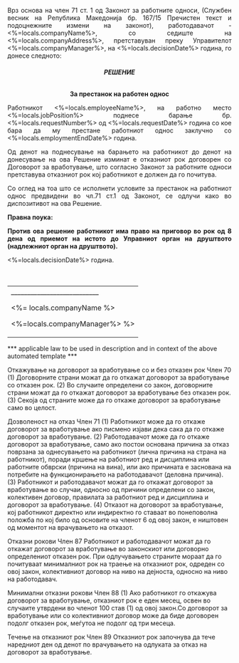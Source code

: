 <p style="text-align: justify; font-weight: normal">Врз основа на член 71 ст. 1 од Законот за работните односи, (Службен весник на Република Македонија бр.  167/15 Пречистен текст и подоцнежните измени на законот), работодавачот - <%=locals.companyName%>, со седиште на <%=locals.companyAddress%>, претставуван преку Управителот <%=locals.companyManager%>, на <%=locals.decisionDate%> година, го донесе следното:


<h6 style="text-align: center; font-weight: bold"> РЕШЕНИЕ </h6>
<p style="text-align: center; font-weight: bold">За престанок на работен однос


 <p style="text-align: justify; font-weight: normal">Работникот <%=locals.employeeName%>, на работно место <%=locals.jobPosition%> поднесе барање бр. <%=locals.requestNumber%> од <%=locals.requestDate%> година со кое бара да му престане работниот однос заклучно со <%=locals.employmentEndDate%> година.
 
  <p style="text-align: justify; font-weight: normal"> Од денот на поднесување на барањето на работникот до денот на донесување на ова Решение изминат е отказниот рок договорен со Договорот за вработување, што согласно Законот за работните односи претставува отказниот рок кој работникот е должен да го почитува.

<p style="text-align: justify; font-weight: normal">Со оглед на тоа што се исполнети условите за престанок на работниот однос предвидени во чл.71 ст.1 од Законот, се одлучи како во диспозитивот на ова Решение.

<p style="text-align: justify; font-weight: bold">Правна поука:
<p style="text-align: justify; font-weight: bold">Против ова решение работникот има право на приговор во рок од 8 дена од приемот на истото до Управниот орган на друштвото (надлежниот орган на друштвото).

<%=locals.decisionDate%> година.
<br>
<br>
<br>
<table data-pdfmake='{"widths":[250, 250]}'>
        <tr style="border: none">
            <td style="text-align: left;">
                <div>___________________________</div>
                <p>  <%= locals.companyName %>
                <p>  <%=locals.companyManager%> %>
            </td>
        </tr>
</table>


*** applicable law to be used in description and in context of the above automated template ***

Откажување на договорот за вработување
со и без отказен рок
Член 70
(1) Договорните страни можат да го откажат договорот за вработување со
отказен рок.
(2) Во случаите определени со закон, договорните страни можат да го откажат
договорот за вработување без отказен рок.
(3) Секоја од страните може да го откаже договорот за вработување само во
целост.

Дозволеност на отказ
Член 71
(1) Работникот може да го откаже договорот за вработување ако писмено
изјави дека сака да го откаже договорот за вработување.
(2) Работодавачот може да го откаже договорот за вработување, само ако
постои основана причина за отказ поврзана за однесувањето на работникот
(лична причина на страна на работникот), поради кршење на работниот ред и
дисциплина или работните обврски (причина на вина), или ако причината е
заснована на потребите на функционирањето на работодавачот (деловна
причина).
(3) Работникот и работодавачот можат да го откажат договорот за
вработување во случаи, односно од причини определени со закон, колективен
договор, правилата за работниот ред и дисциплина и договорот за вработување.
(4) Отказот на договорот за вработување, кој работникот директно или
индиректно го ставаат во понеповолна положба по кој било од основите на членот
6 од овој закон, е ништовен од моментот на врачувањето на отказот.

Отказни рокови
Член 87
Работникот и работодавачот можат да го откажат договорот за вработување во
законскиот или договорно определениот отказен рок. При одлучувањето страните
мораат да го почитуваат минималниот рок на траење на отказниот рок, одреден
со овој закон, колективниот договор на ниво на дејноста, односно на ниво на
работодавач.

Минимални отказни
рокови
Член 88
(1) Ако работникот го откажува договорот за вработување, отказниот рок е
еден месец, освен во случаите утврдени во членот 100 став (1) од овој закон.Со
договорот за вработување или со колективниот договор може да биде договорен
подолг отказен рок, меѓутоа не подолг од три месеца.

Течење на отказниот рок
Член 89
Отказниот рок започнува да тече наредниот ден од денот по врачувањето на
одлуката за отказ на договорот за вработување.